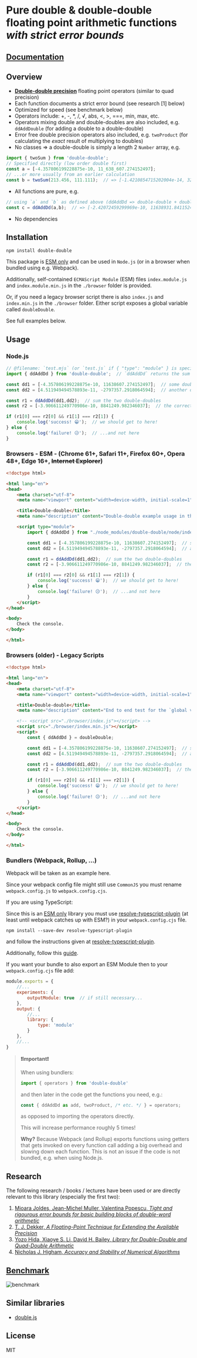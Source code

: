 # Pure double & double-double floating point arithmetic functions *with strict error bounds*

## [Documentation](https://florissteenkamp.github.io/double-double/)

## Overview
* **[Double-double precision](https://en.wikipedia.org/wiki/Quadruple-precision_floating-point_format#Double-double_arithmetic)** floating point operators (similar to quad precision)
* Each function documents a strict error bound (see research [1] below)
* Optimized for speed (see benchmark below)
* Operators include: +, -, *, /, √, abs, <, >, ===, min, max, etc.
* Operators mixing double and double-doubles are also included, e.g. `ddAddDouble` (for adding a double to a double-double)
* Error free double precision operators also included, e.g. `twoProduct` (for calculating the *exact* result of multiplying to doubles)
* No classes ⇒ a double-double is simply a length 2 `Number` array, e.g.
```typescript
import { twoSum } from 'double-double';
// Specified directly (low order double first)
const a = [-4.357806199228875e-10, 11_638_607.274152497];
// ...or more usually from an earlier calculation
const b = twoSum(213.456, 111.111);  // => [-1.4210854715202004e-14, 324.567] (completely error-free)
```
* All functions are pure, e.g. 
```typescript
// using `a` and `b` as defined above (ddAddDd => double-double + double-double)
const c = ddAddDd(a,b);  // => [-2.42072459299969e-10, 11638931.841152497]
```
* No dependencies


## Installation

```cli
npm install double-double
```

This package is [ESM only](https://gist.github.com/sindresorhus/a39789f98801d908bbc7ff3ecc99d99c)
and can be used in `Node.js` (or in a browser when bundled using e.g. Webpack).

Additionally, self-contained `ECMAScript Module` (ESM) files `index.module.js` and
`index.module.min.js` in the `./browser` folder is provided.

Or, if you need a legacy browser script there is also `index.js`
and `index.min.js` in the `./browser` folder. Either script exposes a global 
variable called `doubleDouble`.

See full examples below.

## Usage

### Node.js
```JavaScript
// @filename: `test.mjs` (or `test.js` if { "type": "module" } is specified in your package.json)
import { ddAddDd } from 'double-double';  // `ddAddDd` returns the sum of two double-doubles 

const dd1 = [-4.357806199228875e-10, 11638607.274152497];  // some double-double
const dd2 = [4.511949494578893e-11, -2797357.2918064594];  // another double-double

const r1 = ddAddDd(dd1,dd2);  // sum the two double-doubles
const r2 = [-3.906611249770986e-10, 8841249.982346037];  // the correct result

if (r1[0] === r2[0] && r1[1] === r2[1]) {
    console.log('success! 😁');  // we should get to here!
} else {
    console.log('failure! 😥');  // ...and not here
}
```

### Browsers - ESM - (Chrome 61+, Safari 11+, Firefox 60+, Opera 48+, Edge 16+, ~~Internet Explorer~~)

```html
<!doctype html>

<html lang="en">
<head>
    <meta charset="utf-8">
    <meta name="viewport" content="width=device-width, initial-scale=1">

    <title>Double-double</title>
    <meta name="description" content="Double-double example usage in the browser - using ECMAScript Modules - full example">

    <script type="module">
        import { ddAddDd } from "./node_modules/double-double/node/index.js";

        const dd1 = [-4.357806199228875e-10, 11638607.274152497];  // some double-double
        const dd2 = [4.511949494578893e-11, -2797357.2918064594];  // another double-double

        const r1 = ddAddDd(dd1,dd2);  // sum the two double-doubles
        const r2 = [-3.906611249770986e-10, 8841249.982346037];  // the correct result

        if (r1[0] === r2[0] && r1[1] === r2[1]) {
            console.log('success! 😁');  // we should get to here!
        } else {
            console.log('failure! 😥');  // ...and not here
        }
    </script>
</head>

<body>
    Check the console.
</body>

</html>
```

### Browsers (older) - Legacy Scripts

```html
<!doctype html>

<html lang="en">
<head>
    <meta charset="utf-8">
    <meta name="viewport" content="width=device-width, initial-scale=1">

    <title>Double-double</title>
    <meta name="description" content="End to end test for the `global var browser build`">

    <!-- <script src="./browser/index.js"></script> -->
    <script src="./browser/index.min.js"></script>
    <script>
        const { ddAddDd } = doubleDouble;

        const dd1 = [-4.357806199228875e-10, 11638607.274152497];  // some double-double
        const dd2 = [4.511949494578893e-11, -2797357.2918064594];  // another double-double

        const r1 = ddAddDd(dd1,dd2);  // sum the two double-doubles
        const r2 = [-3.906611249770986e-10, 8841249.982346037];  // the correct result

        if (r1[0] === r2[0] && r1[1] === r2[1]) {
            console.log('success! 😁');  // we should get to here!
        } else {
            console.log('failure! 😥');  // ...and not here
        }
    </script>
</head>

<body>
    Check the console.
</body>

</html>
```

### Bundlers (Webpack, Rollup, ...)

Webpack will be taken as an example here.

Since your webpack config file might still use `CommonJS` you must rename 
`webpack.config.js` to `webpack.config.cjs`.

If you are using TypeScript:

Since this is an [ESM only](https://gist.github.com/sindresorhus/a39789f98801d908bbc7ff3ecc99d99c)
library you must use [resolve-typescript-plugin](https://www.npmjs.com/package/resolve-typescript-plugin) 
(at least until webpack catches up with ESM?) in your `webpack.config.cjs` file.

```cli
npm install --save-dev resolve-typescript-plugin
```

and follow the instructions given at [resolve-typescript-plugin](https://www.npmjs.com/package/resolve-typescript-plugin).

Additionally, follow this [guide](https://gist.github.com/sindresorhus/a39789f98801d908bbc7ff3ecc99d99c#how-can-i-make-my-typescript-project-output-esm).

If you want your bundle to also export an ESM Module then to your `webpack.config.cjs`
file add:
```JavaScript
module.exports = {
    //...
    experiments: {
        outputModule: true  // if still necessary...
    },
    output: {
        //...
        library: {
            type: 'module'
        }
    },
    //...
}
```

>**❗Important❗**
>
>When using bundlers:
>
>```TypeScript
>import { operators } from 'double-double'
>```
>
> and then later in the code get the functions you need, e.g.:
>
>```TypeScript
>const { ddAddDd as add, twoProduct, /* etc. */ } = operators;
>```
>
>as opposed to importing the operators directly.
>
>This will increase performance roughly 5 times!
>
>**Why?** Because Webpack (and Rollup) exports functions using getters that gets 
>invoked on every function call adding a big overhead and slowing down each
>function. This is not an issue if the code is not bundled, e.g. when
>using Node.js.


## Research
The following research / books / lectures have been used or are directly relevant to this library (especially the first two):
1. [Mioara Joldes, Jean-Michel Muller, Valentina Popescu, *Tight and rigourous error bounds for basic building
blocks of double-word arithmetic*](https://hal.archives-ouvertes.fr/hal-01351529v3/document)
2. [T. J. Dekker, *A Floating-Point Technique for Extending the Available Precision*](http://csclub.uwaterloo.ca/~pbarfuss/dekker1971.pdf)
3. [Yozo Hida, Xiaoye S. Li, David H. Bailey, *Library for Double-Double and Quad-Double Arithmetic*](https://www.researchgate.net/publication/228570156_Library_for_Double-Double_and_Quad-Double_Arithmetic)
4. [Nicholas J. Higham, *Accuracy and Stability of Numerical Algorithms*](http://ftp.demec.ufpr.br/CFD/bibliografia/Higham_2002_Accuracy%20and%20Stability%20of%20Numerical%20Algorithms.pdf)

## [Benchmark](https://florissteenkamp.github.io/big-float-benchmark/)

![benchmark](assets/benchmark.png)

## Similar libraries
* [double.js](https://github.com/munrocket/double.js)

## License
MIT